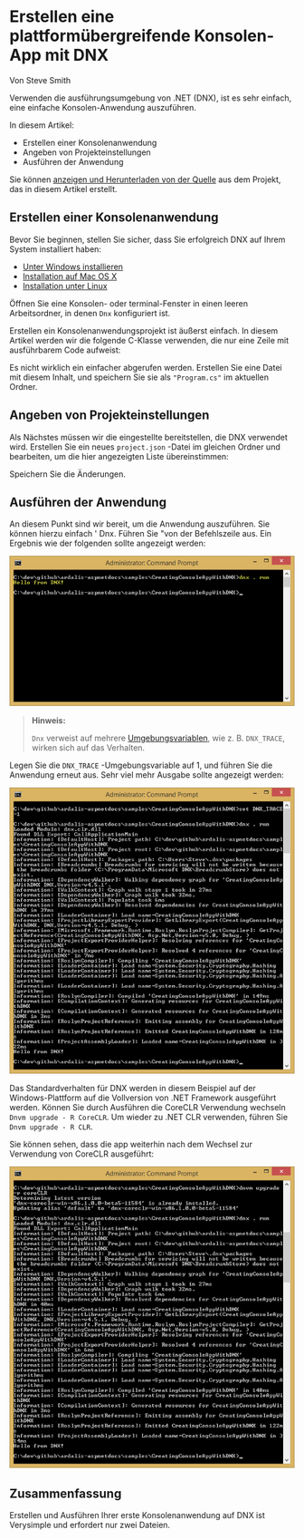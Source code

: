 Erstellen eine plattformübergreifende Konsolen-App mit DNX
==========================================================

Von Steve Smith

Verwenden die ausführungsumgebung von .NET (DNX), ist es sehr einfach, eine einfache Konsolen-Anwendung auszuführen.

In diesem Artikel:

- Erstellen einer Konsolenanwendung
- Angeben von Projekteinstellungen
- Ausführen der Anwendung

Sie können [anzeigen und Herunterladen von der Quelle](https://github.com/aspnet/Docs/tree/master/samples/CreatingConsoleAppWithDNX) aus dem Projekt, das in diesem Artikel erstellt.

Erstellen einer Konsolenanwendung
---------------------------------

Bevor Sie beginnen, stellen Sie sicher, dass Sie erfolgreich DNX auf Ihrem System installiert haben:

- [Unter Windows installieren](installing-core-windows.md)
- [Installation auf Mac OS X](installing-core-osx.md)
- [Installation unter Linux](installing-core-linux.md)

Öffnen Sie eine Konsolen- oder terminal-Fenster in einen leeren Arbeitsordner, in denen `Dnx` konfiguriert ist.

Erstellen ein Konsolenanwendungsprojekt ist äußerst einfach.
In diesem Artikel werden wir die folgende C\-Klasse verwenden, die nur eine Zeile mit ausführbarem Code aufweist:

Es nicht wirklich ein einfacher abgerufen werden.
Erstellen Sie eine Datei mit diesem Inhalt, und speichern Sie sie als `"Program.cs"` im aktuellen Ordner.

Angeben von Projekteinstellungen
--------------------------------

Als Nächstes müssen wir die eingestellte bereitstellen, die DNX verwendet wird.
Erstellen Sie ein neues `project.json` -Datei im gleichen Ordner und bearbeiten, um die hier angezeigten Liste übereinstimmen:

Speichern Sie die Änderungen.

Ausführen der Anwendung
-----------------------

An diesem Punkt sind wir bereit, um die Anwendung auszuführen.
Sie können hierzu einfach ' Dnx.
Führen Sie "von der Befehlszeile aus.
Ein Ergebnis wie der folgenden sollte angezeigt werden:

![Bild](images/dnx-run.png)

> **Hinweis:**
> 
> `Dnx` verweist auf mehrere [Umgebungsvariablen](https://github.com/aspnet/Home/wiki/Environment-Variables), wie z. B. `DNX_TRACE`, wirken sich auf das Verhalten.

Legen Sie die `DNX_TRACE` -Umgebungsvariable auf 1, und führen Sie die Anwendung erneut aus.
Sehr viel mehr Ausgabe sollte angezeigt werden:

![Bild](images/dnx-trace-run.png)

Das Standardverhalten für DNX werden in diesem Beispiel auf der Windows-Plattform auf die Vollversion von .NET Framework ausgeführt werden.
Können Sie durch Ausführen die CoreCLR Verwendung wechseln `Dnvm upgrade - R CoreCLR`.
Um wieder zu .NET CLR verwenden, führen Sie `Dnvm upgrade - R CLR`.

Sie können sehen, dass die app weiterhin nach dem Wechsel zur Verwendung von CoreCLR ausgeführt:

![Bild](images/dnx-trace-coreclr-run.png)

Zusammenfassung
---------------

Erstellen und Ausführen Ihrer erste Konsolenanwendung auf DNX ist Verysimple und erfordert nur zwei Dateien.




